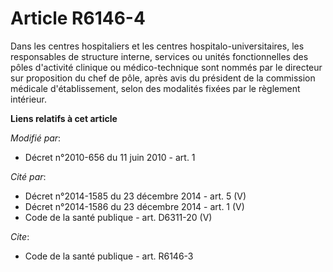 # Article R6146-4

Dans les centres hospitaliers et les centres hospitalo-universitaires, les responsables de structure interne, services ou
unités fonctionnelles des pôles d'activité clinique ou médico-technique sont nommés par le directeur sur proposition du chef
de pôle, après avis du président de la commission médicale d'établissement, selon des modalités fixées par le règlement
intérieur.

**Liens relatifs à cet article**

_Modifié par_:

  - Décret n°2010-656 du 11 juin 2010 - art. 1

_Cité par_:

  - Décret n°2014-1585 du 23 décembre 2014 - art. 5 (V)
  - Décret n°2014-1586 du 23 décembre 2014 - art. 1 (V)
  - Code de la santé publique - art. D6311-20 (V)

_Cite_:

  - Code de la santé publique - art. R6146-3
